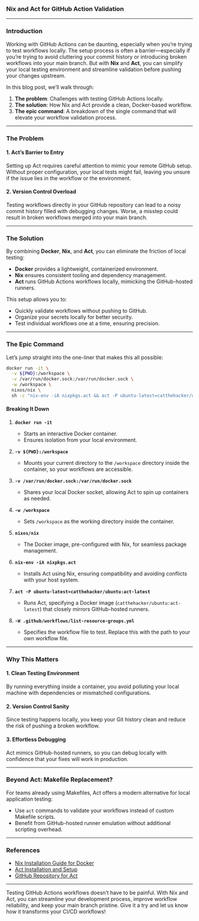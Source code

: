 ### **Nix and Act for GitHub Action Validation**

---

### **Introduction**

Working with GitHub Actions can be daunting, especially when you’re trying to test workflows locally. The setup process is often a barrier—especially if you’re trying to avoid cluttering your commit history or introducing broken workflows into your main branch. But with **Nix** and **Act**, you can simplify your local testing environment and streamline validation before pushing your changes upstream.

In this blog post, we’ll walk through:
1. **The problem**: Challenges with testing GitHub Actions locally.
2. **The solution**: How Nix and Act provide a clean, Docker-based workflow.
3. **The epic command**: A breakdown of the single command that will elevate your workflow validation process.

---

### **The Problem**

#### 1. **Act’s Barrier to Entry**
Setting up Act requires careful attention to mimic your remote GitHub setup. Without proper configuration, your local tests might fail, leaving you unsure if the issue lies in the workflow or the environment.

#### 2. **Version Control Overload**
Testing workflows directly in your GitHub repository can lead to a noisy commit history filled with debugging changes. Worse, a misstep could result in broken workflows merged into your main branch.

---

### **The Solution**

By combining **Docker**, **Nix**, and **Act**, you can eliminate the friction of local testing:
- **Docker** provides a lightweight, containerized environment.
- **Nix** ensures consistent tooling and dependency management.
- **Act** runs GitHub Actions workflows locally, mimicking the GitHub-hosted runners.

This setup allows you to:
- Quickly validate workflows without pushing to GitHub.
- Organize your secrets locally for better security.
- Test individual workflows one at a time, ensuring precision.

---

### **The Epic Command**

Let’s jump straight into the one-liner that makes this all possible:

```bash
docker run -it \
  -v ${PWD}:/workspace \
  -v /var/run/docker.sock:/var/run/docker.sock \
  -w /workspace \
  nixos/nix \
  sh -c "nix-env -iA nixpkgs.act && act -P ubuntu-latest=catthehacker/ubuntu:act-latest -W .github/workflows/list-resource-groups.yml"
```

#### **Breaking It Down**
1. **`docker run -it`**  
   - Starts an interactive Docker container.
   - Ensures isolation from your local environment.

2. **`-v ${PWD}:/workspace`**  
   - Mounts your current directory to the `/workspace` directory inside the container, so your workflows are accessible.

3. **`-v /var/run/docker.sock:/var/run/docker.sock`**  
   - Shares your local Docker socket, allowing Act to spin up containers as needed.

4. **`-w /workspace`**  
   - Sets `/workspace` as the working directory inside the container.

5. **`nixos/nix`**  
   - The Docker image, pre-configured with Nix, for seamless package management.

6. **`nix-env -iA nixpkgs.act`**  
   - Installs Act using Nix, ensuring compatibility and avoiding conflicts with your host system.

7. **`act -P ubuntu-latest=catthehacker/ubuntu:act-latest`**  
   - Runs Act, specifying a Docker image (`catthehacker/ubuntu:act-latest`) that closely mirrors GitHub-hosted runners.

8. **`-W .github/workflows/list-resource-groups.yml`**  
   - Specifies the workflow file to test. Replace this with the path to your own workflow file.

---

### **Why This Matters**

#### 1. **Clean Testing Environment**
By running everything inside a container, you avoid polluting your local machine with dependencies or mismatched configurations.

#### 2. **Version Control Sanity**
Since testing happens locally, you keep your Git history clean and reduce the risk of pushing a broken workflow.

#### 3. **Effortless Debugging**
Act mimics GitHub-hosted runners, so you can debug locally with confidence that your fixes will work in production.

---

### **Beyond Act: Makefile Replacement?**

For teams already using Makefiles, Act offers a modern alternative for local application testing:
- Use `act` commands to validate your workflows instead of custom Makefile scripts.
- Benefit from GitHub-hosted runner emulation without additional scripting overhead.

---

### **References**
- [Nix Installation Guide for Docker](https://nixos.org/download/#nix-install-docker)
- [Act Installation and Setup](https://nektosact.com/installation/nix.html)
- [GitHub Repository for Act](https://github.com/nektos/act)

---

Testing GitHub Actions workflows doesn’t have to be painful. With Nix and Act, you can streamline your development process, improve workflow reliability, and keep your main branch pristine. Give it a try and let us know how it transforms your CI/CD workflows!
